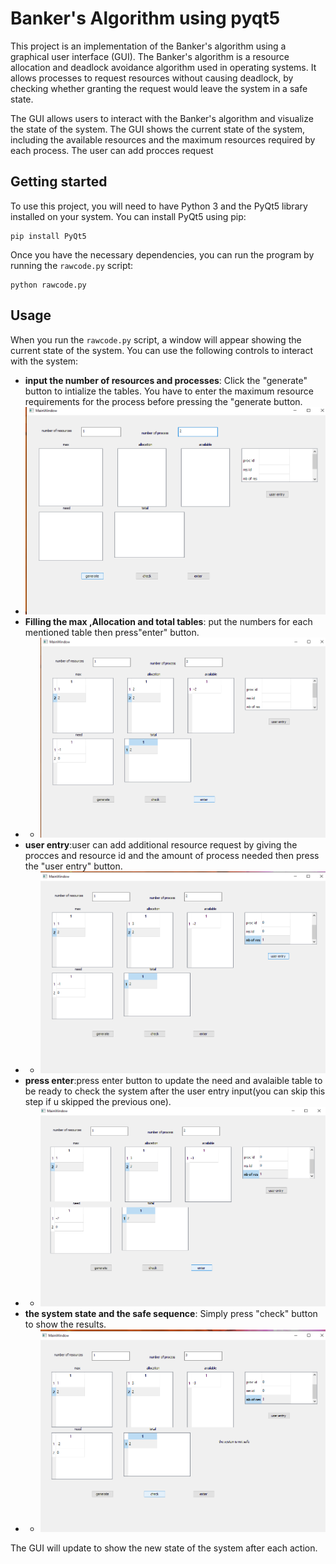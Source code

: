 # Banker's Algorithm using pyqt5

This project is an implementation of the Banker's algorithm using a graphical user interface (GUI). The Banker's algorithm is a resource allocation and deadlock avoidance algorithm used in operating systems. It allows processes to request resources without causing deadlock, by checking whether granting the request would leave the system in a safe state.

The GUI allows users to interact with the Banker's algorithm and visualize the state of the system. The GUI  shows the current state of the system, including the available resources and the maximum resources required by each process. The user can add procces request

## Getting started

To use this project, you will need to have Python 3 and the PyQt5 library installed on your system. You can install PyQt5 using pip:

```
pip install PyQt5
```

Once you have the necessary dependencies, you can run the program by running the `rawcode.py` script:

```
python rawcode.py
```

## Usage

When you run the `rawcode.py` script, a window will appear showing the current state of the system. You can use the following controls to interact with the system:

- **input the number of resources and processes**: Click the "generate" button to intialize the tables. You have to enter the maximum resource requirements for the process before pressing the "generate button.
- ![Main GUI](/images/1.png "Main GUI")
- **Filling the max ,Allocation and total tables**: put the numbers for each mentioned table then press"enter" button.
- - ![Main GUI](/images/2.png "Main GUI")
- **user entry**:user can add additional resource request by giving the procces and resource id and the amount of process needed then press the "user entry" button.
- - ![Main GUI](/images/3.png "Main GUI")
- **press enter**:press enter button to update the need and avalaible table to be ready to check the system after the user entry input(you can skip this step if u skipped the previous one).
- - ![Main GUI](/images/4.png "Main GUI")
- **the system state and the safe sequence**: Simply press "check" button to show the results.
- - ![Main GUI](/images/5.png "Main GUI")

The GUI will update to show the new state of the system after each action.



